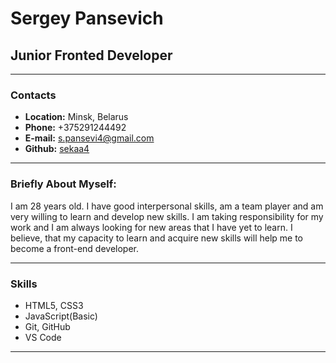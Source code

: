 # __Sergey Pansevich__

## __Junior Fronted Developer__

***

### __Contacts__

+ __Location:__ Minsk, Belarus
+ __Phone:__ +375291244492
+ __E-mail:__ s.pansevi4@gmail.com
+ __Github:__ [sekaa4](https://github.com/sekaa4)

***

### __Briefly About Myself:__

I am 28 years old. I have good interpersonal skills, am a team player and am very willing to learn and develop new skills. I am taking responsibility for my work and I am always looking for new areas that I have yet to learn. I believe, that my capacity to learn and acquire new skills will help me to become a front-end developer.

***

### __Skills__

+ HTML5, CSS3
+ JavaScript(Basic)
+ Git, GitHub
+ VS Code

***
